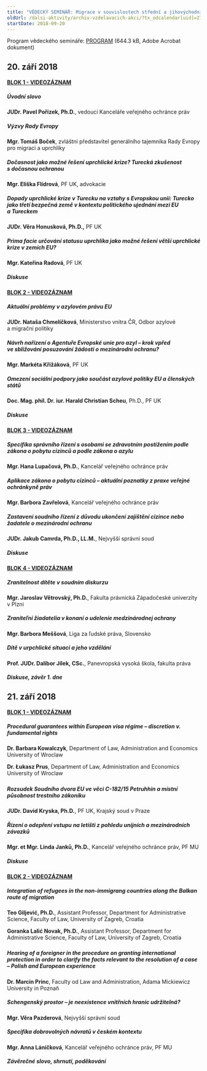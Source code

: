 ```yaml
---
title: "VĚDECKÝ SEMINÁŘ: Migrace v souvislostech střední a jihovýchodní Evropy"
oldUrl: /dalsi-aktivity/archiv-vzdelavacich-akci/?tx_odcalendar[uid]=277&cHash=f5cc18172387ae27002e87030fa9ab15
startDate: 2018-09-20
---
```


Program vědeckého semináře: <a href="https://www.ochrance.cz/fileadmin/user_upload/projekt_ESF/00_2018_VA/KONFERENCE/09_20_a_21_Migrace_v_souvislostech/09_20-21_Migrace_v_souvislostech_stredni_a_jihovychodni_Evropy.pdf" target="_blank">PROGRAM</a> (644.3 kB, Adobe Acrobat dokument)<p></p><h2 class="align-center"><strong>20. září 2018</strong></h2><h4><a href="http://ochrance.livebox.cz/VoD/20181015-103037-blok1-qfkkqd.html">BLOK 1 - VIDEOZÁZNAM</a></h4><p></p><h5>Úvodní slovo</h5><p><strong>JUDr. Pavel Pořízek, Ph.D.</strong>,<strong> </strong>vedoucí Kanceláře veřejného ochránce práv</p><h5>Výzvy Rady Evropy</h5><p><strong>Mgr. Tomáš Boček</strong>, zvláštní představitel generálního tajemníka Rady Evropy pro migraci a uprchlíky</p>

<p></p><h5>Dočasnost jako možné řešení uprchlické krize? Turecká zkušenost s dočasnou ochranou</h5><p><strong>Mgr. Eliška Flídrová</strong>, PF UK, advokacie</p>
<p></p><h5>Dopady uprchlické krize v Turecku na vztahy s Evropskou unií: Turecko jako třetí bezpečná země v kontextu politického ujednání mezi EU a Tureckem </h5><p><strong>JUDr. Věra Honusková, Ph.D.,</strong> PF UK</p>
<p></p><h5><em>Prima facie</em> určování statusu uprchlíka jako možné řešení větší uprchlické krize v zemích EU?</h5><p><strong>Mgr. Kateřina Radová</strong>, PF UK</p>
<p></p><h5>Diskuse</h5><p></p>
<p></p><h4><a href="http://ochrance.livebox.cz/VoD/20181015-103426-blok2-fakugi.html">BLOK 2 - VIDEOZÁZNAM</a></h4><p></p><h5>Aktuální problémy v azylovém právu EU</h5><p><strong>JUDr. Nataša Chmelíčková</strong>, Ministerstvo vnitra ČR, Odbor azylové a migrační politiky</p>
<p></p><h5>Návrh nařízení o Agentuře Evropské unie pro azyl – krok vpřed ve sbližování posuzování žádostí o mezinárodní ochranu?</h5><p><strong>Mgr. Markéta Křižáková</strong>, PF UK</p>
<p></p><h5>Omezení sociální podpory jako součást azylové politiky EU a členských států</h5><p><strong>Doc. Mag. phil. Dr. iur. Harald Christian Scheu</strong>, Ph.D., PF UK</p>
<p></p><h5>Diskuse</h5><p></p>
<p></p><h4><a href="http://ochrance.livebox.cz/VoD/20181015-104655-blok3-buxujr.html">BLOK 3 - VIDEOZÁZNAM</a></h4><p></p><h5>Specifika správního řízení s osobami se zdravotním postižením podle zákona o pobytu cizinců a podle zákona o azylu</h5><p><strong>Mgr. Hana Lupačová, Ph.D.</strong>, Kancelář veřejného ochránce práv</p>
<p></p><h5>Aplikace zákona o pobytu cizinců – aktuální poznatky z praxe veřejné ochránkyně práv</h5><p><strong>Mgr. Barbora Zavřelová</strong>, Kancelář veřejného ochránce práv</p>
<p></p><h5>Zastavení soudního řízení z důvodu ukončení zajištění cizince nebo žadatele o mezinárodní ochranu</h5><p><strong>JUDr. Jakub Camrda, Ph.D., LL.M.</strong>, Nejvyšší správní soud</p>
<p></p><h5>Diskuse</h5><p></p>
<p></p><h4><a href="http://ochrance.livebox.cz/VoD/20181015-105122-blok4-iifutm.html">BLOK 4 - VIDEOZÁZNAM</a></h4><p></p><h5>Zranitelnost dítěte v soudním diskurzu</h5><p><strong>Mgr. Jaroslav Větrovský, Ph.D.</strong>, Fakulta právnická Západočeské univerzity v Plzni</p>
<p></p><h5>Zraniteľní žiadatelia v konaní o udelenie medzinárodnej ochrany</h5><p><strong>Mgr. Barbora Meššová</strong>, Liga za ľudské práva, Slovensko</p>
<p></p><h5>Dítě v urpchlické situaci a jeho vzdělání</h5><p><strong>Prof. JUDr. Dalibor Jílek, CSc.</strong>, Panevropská vysoká škola, fakulta práva</p>
<p></p><h5>Diskuse, závěr 1. dne</h5><p></p>
<p></p>
<p></p><h2 class="align-center"><strong>21. září 2018</strong></h2><p></p><h4><a href="http://ochrance.livebox.cz/VoD/20181015-105819-blok1-wzwchz.html">BLOK 1 - VIDEOZÁZNAM</a></h4><p></p><h5>Procedural guarantees within European visa régime – discretion v. fundamental rights</h5><p><strong>Dr. Barbara Kowalczyk</strong>, Department of Law, Administration and Economics University of Wroclaw</p>
<p><strong>Dr. Łukasz Prus</strong>, Department of Law, Administration and Economics University of Wroclaw</p><h5></h5><h5>Rozsudek Soudního dvora EU ve věci C-182/15 <em>Petruhhin</em> a místní působnost trestního zákoníku</h5><p><strong>JU</strong><strong>Dr. David Kryska, Ph.D.</strong>, PF UK, Krajský soud v Praze</p>
<p></p><h5>Řízení o odepření vstupu na letišti z pohledu unijních a mezinárodních závazků</h5><p><strong>Mgr. et Mgr. Linda Janků, Ph.D.</strong>, Kancelář veřejného ochránce práv, PF MU</p>
<p></p><h5>Diskuse</h5><p></p>
<p></p><h4><a href="http://ochrance.livebox.cz/VoD/20181015-110207-blok2-xbuyph.html">BLOK 2 - VIDEOZÁZNAM</a></h4><p></p><h5>Integration of refugees in the non-immigrang countries along the Balkan route of migration</h5><p><strong>Teo Giljević, Ph.D.</strong>, Assistant Professor, Department for Administrative Science, Faculty of Law, University of Zagreb, Croatia</p>
<p><strong>Goranka Lalić Novak, Ph.D.</strong>, Assistant Professor, Department for Administrative Science, Faculty of Law, University of Zagreb, Croatia</p><h5></h5><h5>Hearing of a foreigner in the procedure on granting international protection in order to clarify the facts relevant to the resolution of a case – Polish and European experience</h5><p><strong>Dr. Marcin Princ</strong>, Faculty od Law and Administration, Adama Mickiewicz University in Poznaň</p>
<p></p><h5>Schengenský prostor – je neexistence vnitřních hranic udržitelná?</h5><p><strong>Mgr. Věra Pazderová</strong>, Nejvyšší správní soud</p>
<p></p><h5>Specifika dobrovolných návratů v českém kontextu</h5><p><strong>Mgr. Anna Láníčková</strong>, Kancelář veřejného ochránce práv, PF MU</p>
<p></p><h5>Závěrečné slovo, shrnutí, poděkování</h5>
